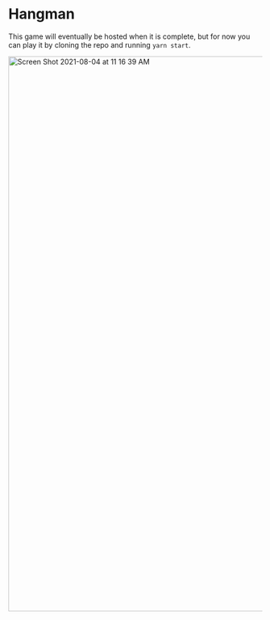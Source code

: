 # Hangman
This game will eventually be hosted when it is complete, but for now you can play it by cloning the repo and running `yarn start`.

<img width="1100" alt="Screen Shot 2021-08-04 at 11 16 39 AM" src="https://user-images.githubusercontent.com/38133769/128209645-17a6e50f-23fa-4db5-b8fd-993fef96ec7e.png">
